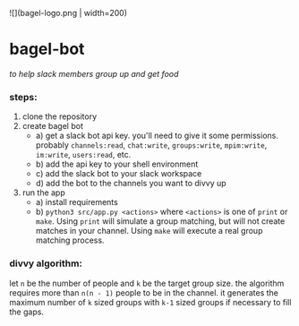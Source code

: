 ![](bagel-logo.png | width=200)

# bagel-bot

*to help slack members group up and get food*

### steps:
1. clone the repository
2. create bagel bot
   - a) get a slack bot api key. you'll need to give it some permissions. probably `channels:read`, `chat:write`, `groups:write`, `mpim:write`, `im:write`, `users:read`, etc.
   - b) add the api key to your shell environment
   - c) add the slack bot to your slack workspace
   - d) add the bot to the channels you want to divvy up
3. run the app
   - a) install requirements
   - b) `python3 src/app.py <actions>` where `<actions>` is one of `print` or `make`.
        Using `print` will simulate a group matching, but will not create matches in your channel.
        Using  `make` will execute a real group matching process. 

### divvy algorithm:
let `n` be the number of people and `k` be the target group size.
the algorithm requires more than `n(n - 1)` people to be in the channel.
it generates the maximum number of `k` sized groups with `k-1` sized groups if necessary to fill the gaps.
